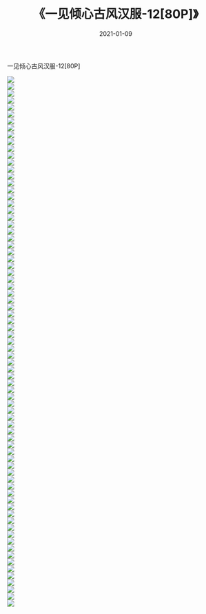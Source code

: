 ﻿---
layout: post
title:  《一见倾心古风汉服-12[80P]》
date:   2021-01-09
img: http://pic.660000.xyz/1:down/唯美/2021/一见倾心古风汉服-12[80P]/000.jpg
categories: [美女, 清纯, 唯美]
---

一见倾心古风汉服-12[80P]

  ![](http://pic.660000.xyz/1:down/唯美/2021/一见倾心古风汉服-12[80P]/001.jpg) <br> ![](http://pic.660000.xyz/1:down/唯美/2021/一见倾心古风汉服-12[80P]/002.jpg) <br> ![](http://pic.660000.xyz/1:down/唯美/2021/一见倾心古风汉服-12[80P]/003.jpg) <br> ![](http://pic.660000.xyz/1:down/唯美/2021/一见倾心古风汉服-12[80P]/004.jpg) <br> ![](http://pic.660000.xyz/1:down/唯美/2021/一见倾心古风汉服-12[80P]/005.jpg) <br> ![](http://pic.660000.xyz/1:down/唯美/2021/一见倾心古风汉服-12[80P]/006.jpg) <br> ![](http://pic.660000.xyz/1:down/唯美/2021/一见倾心古风汉服-12[80P]/007.jpg) <br> ![](http://pic.660000.xyz/1:down/唯美/2021/一见倾心古风汉服-12[80P]/008.jpg) <br> ![](http://pic.660000.xyz/1:down/唯美/2021/一见倾心古风汉服-12[80P]/009.jpg) <br> ![](http://pic.660000.xyz/1:down/唯美/2021/一见倾心古风汉服-12[80P]/010.jpg) <br> ![](http://pic.660000.xyz/1:down/唯美/2021/一见倾心古风汉服-12[80P]/011.jpg) <br> ![](http://pic.660000.xyz/1:down/唯美/2021/一见倾心古风汉服-12[80P]/012.jpg) <br> ![](http://pic.660000.xyz/1:down/唯美/2021/一见倾心古风汉服-12[80P]/013.jpg) <br> ![](http://pic.660000.xyz/1:down/唯美/2021/一见倾心古风汉服-12[80P]/014.jpg) <br> ![](http://pic.660000.xyz/1:down/唯美/2021/一见倾心古风汉服-12[80P]/015.jpg) <br> ![](http://pic.660000.xyz/1:down/唯美/2021/一见倾心古风汉服-12[80P]/016.jpg) <br> ![](http://pic.660000.xyz/1:down/唯美/2021/一见倾心古风汉服-12[80P]/017.jpg) <br> ![](http://pic.660000.xyz/1:down/唯美/2021/一见倾心古风汉服-12[80P]/018.jpg) <br> ![](http://pic.660000.xyz/1:down/唯美/2021/一见倾心古风汉服-12[80P]/019.jpg) <br> ![](http://pic.660000.xyz/1:down/唯美/2021/一见倾心古风汉服-12[80P]/020.jpg) <br> ![](http://pic.660000.xyz/1:down/唯美/2021/一见倾心古风汉服-12[80P]/021.jpg) <br> ![](http://pic.660000.xyz/1:down/唯美/2021/一见倾心古风汉服-12[80P]/022.jpg) <br> ![](http://pic.660000.xyz/1:down/唯美/2021/一见倾心古风汉服-12[80P]/023.jpg) <br> ![](http://pic.660000.xyz/1:down/唯美/2021/一见倾心古风汉服-12[80P]/024.jpg) <br> ![](http://pic.660000.xyz/1:down/唯美/2021/一见倾心古风汉服-12[80P]/025.jpg) <br> ![](http://pic.660000.xyz/1:down/唯美/2021/一见倾心古风汉服-12[80P]/026.jpg) <br> ![](http://pic.660000.xyz/1:down/唯美/2021/一见倾心古风汉服-12[80P]/027.jpg) <br> ![](http://pic.660000.xyz/1:down/唯美/2021/一见倾心古风汉服-12[80P]/028.jpg) <br> ![](http://pic.660000.xyz/1:down/唯美/2021/一见倾心古风汉服-12[80P]/029.jpg) <br> ![](http://pic.660000.xyz/1:down/唯美/2021/一见倾心古风汉服-12[80P]/030.jpg) <br> ![](http://pic.660000.xyz/1:down/唯美/2021/一见倾心古风汉服-12[80P]/031.jpg) <br> ![](http://pic.660000.xyz/1:down/唯美/2021/一见倾心古风汉服-12[80P]/032.jpg) <br> ![](http://pic.660000.xyz/1:down/唯美/2021/一见倾心古风汉服-12[80P]/033.jpg) <br> ![](http://pic.660000.xyz/1:down/唯美/2021/一见倾心古风汉服-12[80P]/034.jpg) <br> ![](http://pic.660000.xyz/1:down/唯美/2021/一见倾心古风汉服-12[80P]/035.jpg) <br> ![](http://pic.660000.xyz/1:down/唯美/2021/一见倾心古风汉服-12[80P]/036.jpg) <br> ![](http://pic.660000.xyz/1:down/唯美/2021/一见倾心古风汉服-12[80P]/037.jpg) <br> ![](http://pic.660000.xyz/1:down/唯美/2021/一见倾心古风汉服-12[80P]/038.jpg) <br> ![](http://pic.660000.xyz/1:down/唯美/2021/一见倾心古风汉服-12[80P]/039.jpg) <br> ![](http://pic.660000.xyz/1:down/唯美/2021/一见倾心古风汉服-12[80P]/040.jpg) <br> ![](http://pic.660000.xyz/1:down/唯美/2021/一见倾心古风汉服-12[80P]/041.jpg) <br> ![](http://pic.660000.xyz/1:down/唯美/2021/一见倾心古风汉服-12[80P]/042.jpg) <br> ![](http://pic.660000.xyz/1:down/唯美/2021/一见倾心古风汉服-12[80P]/043.jpg) <br> ![](http://pic.660000.xyz/1:down/唯美/2021/一见倾心古风汉服-12[80P]/044.jpg) <br> ![](http://pic.660000.xyz/1:down/唯美/2021/一见倾心古风汉服-12[80P]/045.jpg) <br> ![](http://pic.660000.xyz/1:down/唯美/2021/一见倾心古风汉服-12[80P]/046.jpg) <br> ![](http://pic.660000.xyz/1:down/唯美/2021/一见倾心古风汉服-12[80P]/047.jpg) <br> ![](http://pic.660000.xyz/1:down/唯美/2021/一见倾心古风汉服-12[80P]/048.jpg) <br> ![](http://pic.660000.xyz/1:down/唯美/2021/一见倾心古风汉服-12[80P]/049.jpg) <br> ![](http://pic.660000.xyz/1:down/唯美/2021/一见倾心古风汉服-12[80P]/050.jpg) <br> ![](http://pic.660000.xyz/1:down/唯美/2021/一见倾心古风汉服-12[80P]/051.jpg) <br> ![](http://pic.660000.xyz/1:down/唯美/2021/一见倾心古风汉服-12[80P]/052.jpg) <br> ![](http://pic.660000.xyz/1:down/唯美/2021/一见倾心古风汉服-12[80P]/053.jpg) <br> ![](http://pic.660000.xyz/1:down/唯美/2021/一见倾心古风汉服-12[80P]/054.jpg) <br> ![](http://pic.660000.xyz/1:down/唯美/2021/一见倾心古风汉服-12[80P]/055.jpg) <br> ![](http://pic.660000.xyz/1:down/唯美/2021/一见倾心古风汉服-12[80P]/056.jpg) <br> ![](http://pic.660000.xyz/1:down/唯美/2021/一见倾心古风汉服-12[80P]/057.jpg) <br> ![](http://pic.660000.xyz/1:down/唯美/2021/一见倾心古风汉服-12[80P]/058.jpg) <br> ![](http://pic.660000.xyz/1:down/唯美/2021/一见倾心古风汉服-12[80P]/059.jpg) <br> ![](http://pic.660000.xyz/1:down/唯美/2021/一见倾心古风汉服-12[80P]/060.jpg) <br> ![](http://pic.660000.xyz/1:down/唯美/2021/一见倾心古风汉服-12[80P]/061.jpg) <br> ![](http://pic.660000.xyz/1:down/唯美/2021/一见倾心古风汉服-12[80P]/062.jpg) <br> ![](http://pic.660000.xyz/1:down/唯美/2021/一见倾心古风汉服-12[80P]/063.jpg) <br> ![](http://pic.660000.xyz/1:down/唯美/2021/一见倾心古风汉服-12[80P]/064.jpg) <br> ![](http://pic.660000.xyz/1:down/唯美/2021/一见倾心古风汉服-12[80P]/065.jpg) <br> ![](http://pic.660000.xyz/1:down/唯美/2021/一见倾心古风汉服-12[80P]/066.jpg) <br> ![](http://pic.660000.xyz/1:down/唯美/2021/一见倾心古风汉服-12[80P]/067.jpg) <br> ![](http://pic.660000.xyz/1:down/唯美/2021/一见倾心古风汉服-12[80P]/068.jpg) <br> ![](http://pic.660000.xyz/1:down/唯美/2021/一见倾心古风汉服-12[80P]/069.jpg) <br> ![](http://pic.660000.xyz/1:down/唯美/2021/一见倾心古风汉服-12[80P]/070.jpg) <br> ![](http://pic.660000.xyz/1:down/唯美/2021/一见倾心古风汉服-12[80P]/071.jpg) <br> ![](http://pic.660000.xyz/1:down/唯美/2021/一见倾心古风汉服-12[80P]/072.jpg) <br> ![](http://pic.660000.xyz/1:down/唯美/2021/一见倾心古风汉服-12[80P]/073.jpg) <br> ![](http://pic.660000.xyz/1:down/唯美/2021/一见倾心古风汉服-12[80P]/074.jpg) <br> ![](http://pic.660000.xyz/1:down/唯美/2021/一见倾心古风汉服-12[80P]/075.jpg) <br> ![](http://pic.660000.xyz/1:down/唯美/2021/一见倾心古风汉服-12[80P]/076.jpg) <br> ![](http://pic.660000.xyz/1:down/唯美/2021/一见倾心古风汉服-12[80P]/077.jpg) <br>